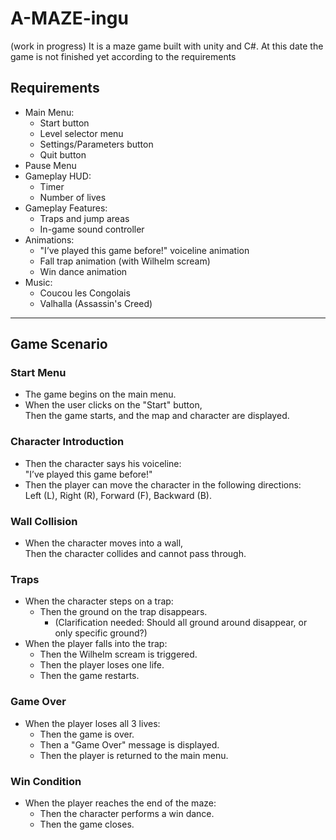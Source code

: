# A-MAZE-ingu
(work in progress)
It is a maze game built with unity and C#. At this date the game is not finished yet according to the requirements 
## Requirements

- Main Menu:
  - Start button
  - Level selector menu
  - Settings/Parameters button
  - Quit button
- Pause Menu
- Gameplay HUD:
  - Timer
  - Number of lives
- Gameplay Features:
  - Traps and jump areas
  - In-game sound controller
- Animations:
  - "I’ve played this game before!" voiceline animation
  - Fall trap animation (with Wilhelm scream)
  - Win dance animation
- Music:
  - Coucou les Congolais
  - Valhalla (Assassin's Creed)

---

## Game Scenario

### Start Menu
- The game begins on the main menu.
- When the user clicks on the "Start" button,  
  Then the game starts, and the map and character are displayed.

### Character Introduction
- Then the character says his voiceline:  
  "I’ve played this game before!"  
- Then the player can move the character in the following directions:  
  Left (L), Right (R), Forward (F), Backward (B).

### Wall Collision
- When the character moves into a wall,  
  Then the character collides and cannot pass through.

### Traps
- When the character steps on a trap:  
  - Then the ground on the trap disappears.  
    - (Clarification needed: Should all ground around disappear, or only specific ground?)  
- When the player falls into the trap:  
  - Then the Wilhelm scream is triggered.  
  - Then the player loses one life.  
  - Then the game restarts.

### Game Over
- When the player loses all 3 lives:  
  - Then the game is over.  
  - Then a "Game Over" message is displayed.  
  - Then the player is returned to the main menu.

### Win Condition
- When the player reaches the end of the maze:  
  - Then the character performs a win dance.  
  - Then the game closes.
